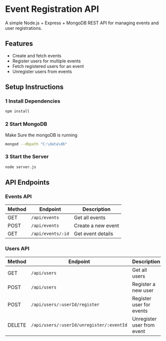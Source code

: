 # Event Registration API 

A simple Node.js + Express + MongoDB REST API for managing events and user registrations.

## Features
- Create and fetch events
- Register users for multiple events
- Fetch registered users for an event
- Unregister users from events

## Setup Instructions

### 1️ Install Dependencies
```sh
npm install
```
### 2 Start MongoDB
Make Sure the mongoDB is running
```sh
mongod --dbpath "C:\data\db"
```
### 3 Start the Server
```sh
node server.js
```

## API Endpoints

### Events API
| Method | Endpoint         | Description            |
|--------|-----------------|------------------------|
| GET    | `/api/events`   | Get all events        |
| POST   | `/api/events`   | Create a new event    |
| GET    | `/api/events/:id` | Get event details |

###  Users API
| Method | Endpoint                         | Description                  |
|--------|----------------------------------|------------------------------|
| GET    | `/api/users`                     | Get all users                |
| POST   | `/api/users`                     | Register a new user          |
| POST   | `/api/users/:userId/register`    | Register user for events     |
| DELETE | `/api/users/:userId/unregister/:eventId` | Unregister user from event |
